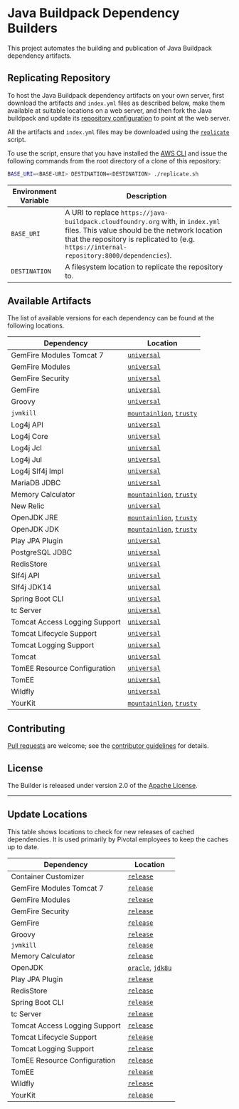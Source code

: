 # Java Buildpack Dependency Builders
This project automates the building and publication of Java Buildpack dependency artifacts.

## Replicating Repository
To host the Java Buildpack dependency artifacts on your own server, first download the artifacts and `index.yml` files as described below, make them available at suitable locations on a web server, and then fork the Java buildpack and update its [repository configuration](https://github.com/cloudfoundry/java-buildpack/blob/master/docs/extending-repositories.md#configuration) to point at the web server.

All the artifacts and `index.yml` files may be downloaded using the [`replicate`](replicate.sh) script.

To use the script, ensure that you have installed the [AWS CLI][c] and issue the following commands from the root directory of a clone of this repository:

```bash
BASE_URI=<BASE-URI> DESTINATION=<DESTINATION> ./replicate.sh
```

| Environment Variable | Description |
| ------ | ----------- |
| `BASE_URI` | A URI to replace `https://java-buildpack.cloudfoundry.org` with, in `index.yml` files.  This value should be the network location that the repository is replicated to (e.g. `https://internal-repository:8000/dependencies`).
| `DESTINATION` | A filesystem location to replicate the repository to.


## Available Artifacts
The list of available versions for each dependency can be found at the following locations.

| Dependency | Location
| ---------- | ---------
| GemFire Modules Tomcat 7| [`universal`](https://java-buildpack.cloudfoundry.org/gem-fire-modules-tomcat7/index.yml)
| GemFire Modules | [`universal`](https://java-buildpack.cloudfoundry.org/gem-fire-modules/index.yml)
| GemFire Security | [`universal`](https://java-buildpack.cloudfoundry.org/gem-fire-security/index.yml)
| GemFire | [`universal`](https://java-buildpack.cloudfoundry.org/gem-fire/index.yml)
| Groovy | [`universal`](https://java-buildpack.cloudfoundry.org/groovy/index.yml)
| `jvmkill` | [`mountainlion`](https://java-buildpack.cloudfoundry.org/jvmkill/mountainlion/x86_64/index.yml), [`trusty`](https://java-buildpack.cloudfoundry.org/jvmkill/trusty/x86_64/index.yml)
| Log4j API | [`universal`](https://java-buildpack.cloudfoundry.org/log4j-api/index.yml)
| Log4j Core | [`universal`](https://java-buildpack.cloudfoundry.org/log4j-core/index.yml)
| Log4j Jcl | [`universal`](https://java-buildpack.cloudfoundry.org/log4j-jcl/index.yml)
| Log4j Jul | [`universal`](https://java-buildpack.cloudfoundry.org/log4j-jul/index.yml)
| Log4j Slf4j Impl | [`universal`](https://java-buildpack.cloudfoundry.org/log4j-slf4j-impl/index.yml)
| MariaDB JDBC | [`universal`](https://java-buildpack.cloudfoundry.org/mariadb-jdbc/index.yml)
| Memory Calculator | [`mountainlion`](https://java-buildpack.cloudfoundry.org/memory-calculator/mountainlion/x86_64/index.yml), [`trusty`](https://java-buildpack.cloudfoundry.org/memory-calculator/trusty/x86_64/index.yml)
| New Relic | [`universal`](https://java-buildpack.cloudfoundry.org/new-relic/index.yml)
| OpenJDK JRE | [`mountainlion`](https://java-buildpack.cloudfoundry.org/openjdk/mountainlion/x86_64/index.yml), [`trusty`](https://java-buildpack.cloudfoundry.org/openjdk/trusty/x86_64/index.yml)
| OpenJDK JDK | [`mountainlion`](https://java-buildpack.cloudfoundry.org/openjdk-jdk/mountainlion/x86_64/index.yml), [`trusty`](https://java-buildpack.cloudfoundry.org/openjdk-jdk/trusty/x86_64/index.yml)
| Play JPA Plugin | [`universal`](https://java-buildpack.cloudfoundry.org/play-jpa-plugin/index.yml)
| PostgreSQL JDBC | [`universal`](https://java-buildpack.cloudfoundry.org/postgresql-jdbc/index.yml)
| RedisStore | [`universal`](https://java-buildpack.cloudfoundry.org/redis-store/index.yml)
| Slf4j API | [`universal`](https://java-buildpack.cloudfoundry.org/slf4j-api/index.yml)
| Slf4j JDK14 | [`universal`](https://java-buildpack.cloudfoundry.org/slf4j-jdk14/index.yml)
| Spring Boot CLI | [`universal`](https://java-buildpack.cloudfoundry.org/spring-boot-cli/index.yml)
| tc Server| [`universal`](https://java-buildpack.cloudfoundry.org/tc-server/index.yml)
| Tomcat Access Logging Support | [`universal`](https://java-buildpack.cloudfoundry.org/tomcat-access-logging-support/index.yml)
| Tomcat Lifecycle Support | [`universal`](https://java-buildpack.cloudfoundry.org/tomcat-lifecycle-support/index.yml)
| Tomcat Logging Support | [`universal`](https://java-buildpack.cloudfoundry.org/tomcat-logging-support/index.yml)
| Tomcat | [`universal`](https://java-buildpack.cloudfoundry.org/tomcat/index.yml)
| TomEE Resource Configuration | [`universal`](https://java-buildpack.cloudfoundry.org/tomee-resource-configuration/index.yml)
| TomEE | [`universal`](https://java-buildpack.cloudfoundry.org/tomee/index.yml)
| Wildfly | [`universal`](https://java-buildpack.cloudfoundry.org/wildfly/index.yml)
| YourKit | [`mountainlion`](https://java-buildpack.cloudfoundry.org/your-kit/mountainlion/x86_64/index.yml), [`trusty`](https://java-buildpack.cloudfoundry.org/your-kit/trusty/x86_64/index.yml)

## Contributing
[Pull requests][p] are welcome; see the [contributor guidelines][g] for details.

## License
The Builder is released under version 2.0 of the [Apache License][a].

[c]: https://aws.amazon.com/cli/
[a]: http://www.apache.org/licenses/LICENSE-2.0
[g]: CONTRIBUTING.md
[p]: http://help.github.com/send-pull-requests
---

## Update Locations
This table shows locations to check for new releases of cached dependencies.  It is used primarily by Pivotal employees to keep the caches up to date.

| Dependency | Location
| ---------- | --------
| Container Customizer | [`release`](https://repo.spring.io/webapp/#/artifacts/browse//search/quick/eyJzZWFyY2giOiJxdWljayIsInF1ZXJ5IjoiamF2YS1idWlsZHBhY2stY29udGFpbmVyLWN1c3RvbWl6ZXIiLCJzZWxlY3RlZFJlcG9zaXRvcmllcyI6W3sicmVwb0tleSI6ImxpYnMtcmVsZWFzZS1sb2NhbCIsInR5cGUiOiJsb2NhbCIsIl9pY29uQ2xhc3MiOiJpY29uIGljb24tbG9jYWwtcmVwbyJ9XX0=)
| GemFire Modules Tomcat 7| [`release`](http://dist.gemstone.com.s3.amazonaws.com/)
| GemFire Modules | [`release`](http://dist.gemstone.com.s3.amazonaws.com/)
| GemFire Security | [`release`](http://dist.gemstone.com.s3.amazonaws.com/)
| GemFire | [`release`](http://dist.gemstone.com.s3.amazonaws.com/)
| Groovy | [`release`](http://groovy-lang.org/download.html)
| `jvmkill` | [`release`](https://github.com/cloudfoundry/jvmkill/releases)
| Memory Calculator | [`release`](https://github.com/cloudfoundry/java-buildpack-memory-calculator/releases)
| OpenJDK | [`oracle`](http://www.oracle.com/technetwork/java/javase/downloads/index.html), [`jdk8u`](http://hg.openjdk.java.net/jdk8u/jdk8u)
| Play JPA Plugin | [`release`](http://maven.gopivotal.com.s3.amazonaws.com/release/org/cloudfoundry/play-jpa-plugin/maven-metadata.xml)
| RedisStore | [`release`](http://maven.gopivotal.com.s3.amazonaws.com/release/com/gopivotal/manager/redis-store/maven-metadata.xml)
| Spring Boot CLI | [`release`](http://repo.springsource.org/release/org/springframework/boot/spring-boot-cli/)
| tc Server | [`release`](https://network.pivotal.io/products/pivotal-tcserver)
| Tomcat Access Logging Support | [`release`](http://maven.gopivotal.com.s3.amazonaws.com/release/org/cloudfoundry/tomcat-access-logging-support/maven-metadata.xml)
| Tomcat Lifecycle Support | [`release`](http://maven.gopivotal.com.s3.amazonaws.com/release/org/cloudfoundry/tomcat-lifecycle-support/maven-metadata.xml)
| Tomcat Logging Support | [`release`](http://maven.gopivotal.com.s3.amazonaws.com/release/org/cloudfoundry/tomcat-logging-support/maven-metadata.xml)
| TomEE Resource Configuration | [`release`](https://repo.spring.io/webapp/#/artifacts/browse//search/quick/eyJzZWFyY2giOiJxdWljayIsInF1ZXJ5IjoidG9tZWUtcmVzb3VyY2UtY29uZmlndXJhdGlvbiIsInNlbGVjdGVkUmVwb3NpdG9yaWVzIjpbeyJyZXBvS2V5IjoibGlicy1yZWxlYXNlLWxvY2FsIiwidHlwZSI6ImxvY2FsIiwiX2ljb25DbGFzcyI6Imljb24gaWNvbi1sb2NhbC1yZXBvIn1dfQ==)
| TomEE | [`release`](http://tomee.apache.org/downloads.html)
| Wildfly | [`release`](http://wildfly.org/downloads)
| YourKit | [`release`](https://www.yourkit.com/download)
